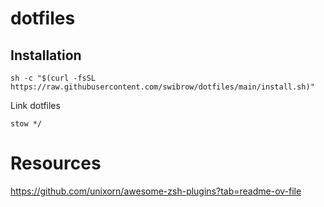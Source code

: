 # dotfiles

## Installation

```shell
sh -c "$(curl -fsSL https://raw.githubusercontent.com/swibrow/dotfiles/main/install.sh)"
```

Link dotfiles

```shell
stow */
```

# Resources

https://github.com/unixorn/awesome-zsh-plugins?tab=readme-ov-file
